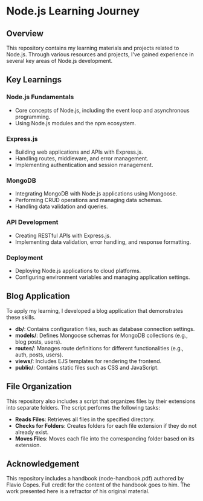 # Node.js Learning Journey

## Overview

This repository contains my learning materials and projects related to Node.js. Through various resources and projects, I've gained experience in several key areas of Node.js development.

## Key Learnings

### Node.js Fundamentals
- Core concepts of Node.js, including the event loop and asynchronous programming.
- Using Node.js modules and the npm ecosystem.

### Express.js
- Building web applications and APIs with Express.js.
- Handling routes, middleware, and error management.
- Implementing authentication and session management.

### MongoDB
- Integrating MongoDB with Node.js applications using Mongoose.
- Performing CRUD operations and managing data schemas.
- Handling data validation and queries.

### API Development
- Creating RESTful APIs with Express.js.
- Implementing data validation, error handling, and response formatting.


### Deployment
- Deploying Node.js applications to cloud platforms.
- Configuring environment variables and managing application settings.

## Blog Application

To apply my learning, I developed a blog application that demonstrates these skills.

- **db/**: Contains configuration files, such as database connection settings.
- **models/**: Defines Mongoose schemas for MongoDB collections (e.g., blog posts, users).
- **routes/**: Manages route definitions for different functionalities (e.g., auth, posts, users).
- **views/**: Includes EJS templates for rendering the frontend.
- **public/**: Contains static files such as CSS and JavaScript.

## File Organization

This repository also includes a script that organizes files by their extensions into separate folders. The script performs the following tasks:

- **Reads Files**: Retrieves all files in the specified directory.
- **Checks for Folders**: Creates folders for each file extension if they do not already exist.
- **Moves Files**: Moves each file into the corresponding folder based on its extension.

## Acknowledgement

This repository includes a handbook (node-handbook.pdf) authored by Flavio Copes. Full credit for the content of the handbook goes to him. The work presented here is a refractor of his original material.


